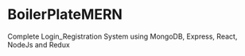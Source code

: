 # BoilerPlateMERN
Complete Login_Registration System using MongoDB, Express, React, NodeJs and Redux
